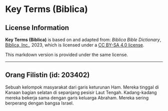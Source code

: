 # Key Terms (Biblica)

## License Information

**Key Terms (Biblica)** is based on and adapted from: _Biblica Bible Dictionary_, [Biblica, Inc.](https://www.biblica.com/), 2023, which is licensed under a [CC BY-SA 4.0 license](https://creativecommons.org/licenses/by-sa/4.0/legalcode.en).

This markdown version is provided under the same license.



--------------------------------

## Orang Filistin (id: 203402)

Sebuah kelompok masyarakat dari garis keturunan Ham. Mereka tinggal di Kanaan bagian selatan di sepanjang pesisir Laut Tengah. Kadang\-kadang mereka bekerja sama dengan garis keluarga Abraham. Mereka sering berperang dengan bangsa Israel.


